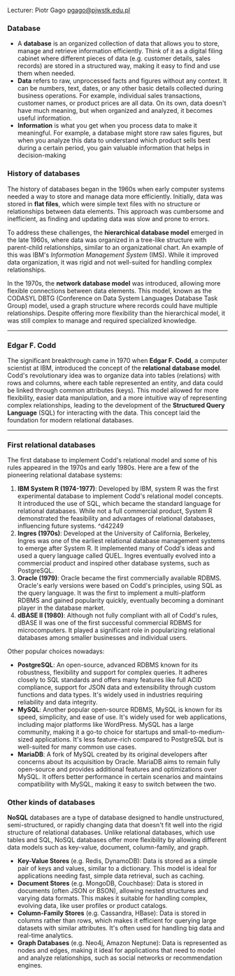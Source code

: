 Lecturer: Piotr Gago pgago@pjwstk.edu.pl


### Database
+ A **database** is an organized collection of data that allows you to store, manage and retrieve information efficiently. Think of it as a digital filing cabinet where different pieces of data (e.g. customer details, sales records) are stored in a structured way, making it easy to find and use them when needed.
+ **Data** refers to raw, unprocessed facts and figures without any context. It can be numbers, text, dates, or any other basic details collected during business operations. For example, individual sales transactions, customer names, or product prices are all data. On its own, data doesn't have much meaning, but when organized and analyzed, it becomes useful information.
+ **Information** is what you get when you process data to make it meaningful. For example, a database might store raw sales figures, but when you analyze this data to understand which product sells best during a certain period, you gain valuable information that helps in decision-making

### History of databases
The history of databases began in the 1960s when early computer systems needed a way to store and manage data more efficiently. Initially, data was stored in **flat files**, which were simple text files with no structure or relationships between data elements. This approach was cumbersome and inefficient, as finding and updating data was slow and prone to errors.

To address these challenges, the **hierarchical database model** emerged in the late 1960s, where data was organized in a tree-like structure with parent-child relationships, similar to an organizational chart. An example of this was IBM's *Information Management System* (IMS). While it improved data organization, it was rigid and not well-suited for handling complex relationships.

In the 1970s, the **network database model** was introduced, allowing more flexible connections between data elements. This model, known as the CODASYL DBTG (Conference on Data System Languages Database Task Group) model, used a graph structure where records could have multiple relationships. Despite offering more flexibility than the hierarchical model, it was still complex to manage and required specialized knowledge.

---

### Edgar F. Codd
The significant breakthrough came in 1970 when **Edgar F. Codd**, a computer scientist at IBM, introduced the concept of the **relational database model**. Codd's revolutionary idea was to organize data into tables (relations) with rows and columns, where each table represented an entity, and data could be linked through common attributes (keys). This model allowed for more flexibility, easier data manipulation, and a more intuitive way of representing complex relationships, leading to the development of the **Structured Query Language** (SQL) for interacting with the data. This concept laid the foundation for modern relational databases.

---

### First relational databases
The first database to implement Codd's relational model and some of his rules appeared in the 1970s and early 1980s. Here are a few of the pioneering relational database systems:
1. **IBM System R (1974-1977)**: Developed by IBM, system R was the first experimental database to implement Codd's relational model concepts. It introduced the use of SQL, which became the standard language for relational databases. While not a full commercial product, System R demonstrated the feasibility and advantages of relational databases, influencing future systems. ^d42249
2. **Ingres (1970s)**: Developed at the University of California, Berkeley, Ingres was one of the earliest relational database management systems to emerge after System R. It implemented many of Codd's ideas and used a query language called QUEL. Ingres eventually evolved into a commercial product and inspired other database systems, such as PostgreSQL.
3. **Oracle (1979)**: Oracle became the first commercially available RDBMS. Oracle's early versions were based on Codd's principles, using SQL as the query language. It was the first to implement a multi-platform RDBMS and gained popularity quickly, eventually becoming a dominant player in the database market.
4. **dBASE II (1980)**: Although not fully compliant with all of Codd's rules, dBASE II was one of the first successful commercial RDBMS for microcomputers. It played a significant role in popularizing relational databases among smaller businesses and individual users.

Other popular choices nowadays:
+ **PostgreSQL**: An open-source, advanced RDBMS known for its robustness, flexibility and support for complex queries. It adheres closely to SQL standards and offers many features like full ACID compliance, support for JSON data and extensibility through custom functions and data types. It's widely used in industries requiring reliability and data integrity.
+ **MySQL**: Another popular open-source RDBMS, MySQL is known for its speed, simplicity, and ease of use. It's widely used for web applications, including major platforms like WordPress. MySQL has a large community, making it a go-to choice for startups and small-to-medium-sized applications. It's less feature-rich compared to PostgreSQL but is well-suited for many common use cases.
+ **MariaDB**: A fork of MySQL created by its original developers after concerns about its acquisition by Oracle. MariaDB aims to remain fully open-source and provides additional features and optimizations over MySQL. It offers better performance in certain scenarios and maintains compatibility with MySQL, making it easy to switch between the two.

### Other kinds of databases
**NoSQL** databases are a type of database designed to handle unstructured, semi-structured, or rapidly changing data that doesn't fit well into the rigid structure of relational databases. Unlike relational databases, which use tables and SQL, NoSQL databases offer more flexibility by allowing different data models such as key-value, document, column-family, and graph.
+ **Key-Value Stores** (e.g. Redis, DynamoDB): Data is stored as a simple pair of keys and values, similar to a dictionary. This model is ideal for applications needing fast, simple data retrieval, such as caching.
+ **Document Stores** (e.g. MongoDB, Couchbase): Data is stored in documents (often JSON or BSON), allowing nested structures and varying data formats. This makes it suitable for handling complex, evolving data, like user profiles or product catalogs.
+ **Column-Family Stores** (e.g. Cassandra, HBase): Data is stored in columns rather than rows, which makes it efficient for querying large datasets with similar attributes. It's often used for handling big data and real-time analytics.
+ **Graph Databases** (e.g. Neo4j, Amazon Neptune): Data is represented as nodes and edges, making it ideal for applications that need to model and analyze relationships, such as social networks or recommendation engines.